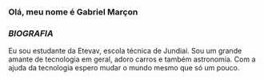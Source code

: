 ### Olá, meu nome é Gabriel Marçon


### *BIOGRAFIA*
Eu sou estudante da Etevav, escola técnica de Jundiaí. Sou um grande amante de tecnologia em geral, adoro carros e também astronomia. Com a ajuda da tecnologia espero mudar o mundo mesmo que só um pouco. 
